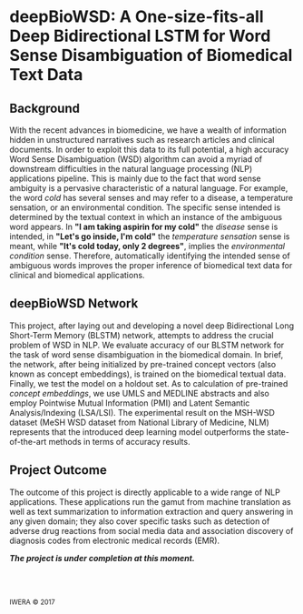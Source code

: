 # deepBioWSD: A One-size-fits-all Deep Bidirectional LSTM for Word Sense Disambiguation of Biomedical Text Data

## Background
With the recent advances in biomedicine, we have a wealth of information hidden in unstructured narratives such as research articles and clinical documents. In order to exploit this data to its full potential, a high accuracy Word Sense Disambiguation (WSD) algorithm can avoid a myriad of downstream difficulties in the natural language processing (NLP) applications pipeline. This is mainly due to the fact that word sense ambiguity is a pervasive characteristic of a natural language. For example, the word _cold_ has several senses and may refer to a disease, a temperature sensation, or an environmental condition. The specific sense intended is determined by the textual context in which an instance of the ambiguous word appears. In **"I am taking aspirin for my cold"** the _disease_ sense is intended, in **"Let's go inside, I'm cold"** the _temperature sensation_ sense is meant, while **"It's cold today, only 2 degrees"**, implies the _environmental condition_ sense. Therefore, automatically identifying the intended sense of ambiguous words improves the proper inference of biomedical text data for clinical and biomedical applications. 

## deepBioWSD Network
This project, after laying out and developing a novel deep Bidirectional Long Short-Term Memory (BLSTM) network, attempts to address the crucial problem of WSD in NLP. We evaluate accuracy of our BLSTM network for the task of word sense disambiguation in the biomedical domain. In brief, the network, after being initialized by pre-trained concept vectors (also known as concept embeddings), is trained on the biomedical textual data. Finally, we test the model on a holdout set. As to calculation of pre-trained _concept embeddings_, we use UMLS and MEDLINE abstracts and also employ Pointwise Mutual Information (PMI) and Latent Semantic Analysis/Indexing (LSA/LSI). The experimental result on the MSH-WSD dataset (MeSH WSD dataset from National Library of Medicine, NLM) represents that the introduced deep learning model outperforms the state-of-the-art methods in terms of accuracy results. 

## Project Outcome
The outcome of this project is directly applicable to a wide range of NLP applications. These applications run the gamut from machine translation as well as text summarization to information extraction and query answering in any given domain; they also cover specific tasks such as detection of adverse drug reactions from social media data and association discovery of diagnosis codes from electronic medical records (EMR).


_**The project is under completion at this moment.**_

<br/>
<br/>

<sub>IWERA © 2017</sub>
